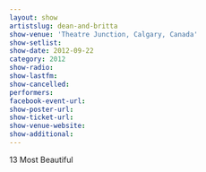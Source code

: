 ```yaml
---
layout: show
artistslug: dean-and-britta
show-venue: 'Theatre Junction, Calgary, Canada'
show-setlist: 
show-date: 2012-09-22
category: 2012
show-radio: 
show-lastfm: 
show-cancelled: 
performers: 
facebook-event-url: 
show-poster-url: 
show-ticket-url: 
show-venue-website: 
show-additional: 
---
```


13 Most Beautiful